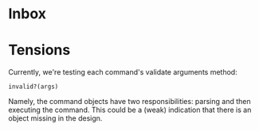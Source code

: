 Inbox
========
# Tensions
Currently, we're testing each command's validate arguments method:

`invalid?(args)`

Namely, the command objects have two responsibilities: 
parsing and then executing the command.
This could be a (weak) indication that there is an object missing 
in the design.
